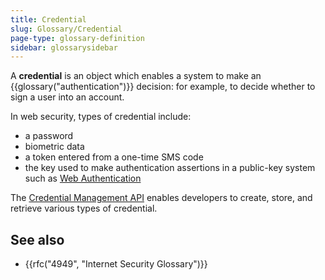 ```yaml
---
title: Credential
slug: Glossary/Credential
page-type: glossary-definition
sidebar: glossarysidebar
---
```



A **credential** is an object which enables a system to make an {{glossary("authentication")}} decision: for example, to decide whether to sign a user into an account.

In web security, types of credential include:

- a password
- biometric data
- a token entered from a one-time SMS code
- the key used to make authentication assertions in a public-key system such as [Web Authentication](/en-US/docs/Web/API/Web_Authentication_API)

The [Credential Management API](/en-US/docs/Web/API/Credential_Management_API) enables developers to create, store, and retrieve various types of credential.

## See also

- {{rfc("4949", "Internet Security Glossary")}}
